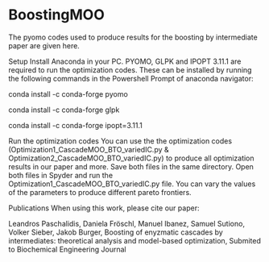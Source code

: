 # BoostingMOO
The pyomo codes used to produce results for the boosting by intermediate paper are given here. 

Setup
Install Anaconda in your PC. PYOMO, GLPK and IPOPT 3.11.1 are required to run the optimization codes. These can be installed by running the following commands in the Powershell Prompt of anaconda navigator:

conda install -c conda-forge pyomo

conda install -c conda-forge glpk

conda install -c conda-forge ipopt=3.11.1 

Run the optimization codes
You can use the the optimization codes (Optimization1_CascadeMOO_BTO_variedIC.py & Optimization2_CascadeMOO_BTO_variedIC.py) to produce all optimization results in our paper and more. Save both files in the same directory. Open both files in Spyder and run the Optimization1_CascadeMOO_BTO_variedIC.py file. You can vary the values of the parameters to produce different pareto frontiers. 

Publications
When using this work, please cite our paper:

Leandros Paschalidis, Daniela Fröschl, Manuel Ibanez, Samuel Sutiono, Volker Sieber, Jakob Burger, Boosting of enyzmatic cascades by intermediates: theoretical analysis and model-based optimization, Submited to Biochemical Engineering Journal
